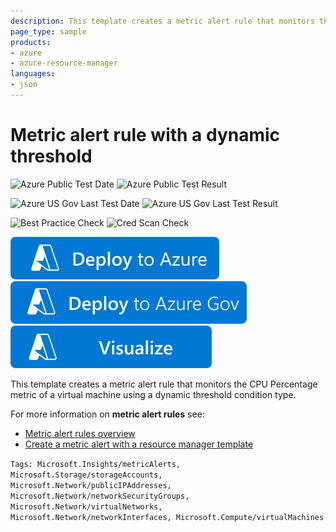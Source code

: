 ```yaml
---
description: This template creates a metric alert rule that monitors the CPU Percentage metric of a virtual machine using a dynamic threshold condition type.
page_type: sample
products:
- azure
- azure-resource-manager
languages:
- json
---
```

# Metric alert rule with a dynamic threshold

![Azure Public Test Date](https://azurequickstartsservice.blob.core.windows.net/badges/quickstarts/microsoft.insights/monitoring-dynamic-metric-alert/PublicLastTestDate.svg)
![Azure Public Test Result](https://azurequickstartsservice.blob.core.windows.net/badges/quickstarts/microsoft.insights/monitoring-dynamic-metric-alert/PublicDeployment.svg)

![Azure US Gov Last Test Date](https://azurequickstartsservice.blob.core.windows.net/badges/quickstarts/microsoft.insights/monitoring-dynamic-metric-alert/FairfaxLastTestDate.svg)
![Azure US Gov Last Test Result](https://azurequickstartsservice.blob.core.windows.net/badges/quickstarts/microsoft.insights/monitoring-dynamic-metric-alert/FairfaxDeployment.svg)

![Best Practice Check](https://azurequickstartsservice.blob.core.windows.net/badges/quickstarts/microsoft.insights/monitoring-dynamic-metric-alert/BestPracticeResult.svg)
![Cred Scan Check](https://azurequickstartsservice.blob.core.windows.net/badges/quickstarts/microsoft.insights/monitoring-dynamic-metric-alert/CredScanResult.svg)

[![Deploy To Azure](https://raw.githubusercontent.com/Azure/azure-quickstart-templates/master/1-CONTRIBUTION-GUIDE/images/deploytoazure.svg?sanitize=true)](https://portal.azure.com/#create/Microsoft.Template/uri/https%3A%2F%2Fraw.githubusercontent.com%2FAzure%2Fazure-quickstart-templates%2Fmaster%2Fquickstarts%2Fmicrosoft.insights%2Fmonitoring-dynamic-metric-alert%2Fazuredeploy.json)
[![Deploy To Azure US Gov](https://raw.githubusercontent.com/Azure/azure-quickstart-templates/master/1-CONTRIBUTION-GUIDE/images/deploytoazuregov.svg?sanitize=true)](https://portal.azure.us/#create/Microsoft.Template/uri/https%3A%2F%2Fraw.githubusercontent.com%2FAzure%2Fazure-quickstart-templates%2Fmaster%2Fquickstarts%2Fmicrosoft.insights%2Fmonitoring-dynamic-metric-alert%2Fazuredeploy.json)
[![Visualize](https://raw.githubusercontent.com/Azure/azure-quickstart-templates/master/1-CONTRIBUTION-GUIDE/images/visualizebutton.svg?sanitize=true)](http://armviz.io/#/?load=https%3A%2F%2Fraw.githubusercontent.com%2FAzure%2Fazure-quickstart-templates%2Fmaster%2Fquickstarts%2Fmicrosoft.insights%2Fmonitoring-dynamic-metric-alert%2Fazuredeploy.json
)

This template creates a metric alert rule that monitors the CPU Percentage metric of a virtual machine using a dynamic threshold condition type.

For more information on **metric alert rules** see:

- [Metric alert rules overview](https://docs.microsoft.com/azure/azure-monitor/platform/alerts-metric-overview)
- [Create a metric alert with a resource manager template](https://docs.microsoft.com/azure/azure-monitor/platform/alerts-metric-create-templates)

`Tags: Microsoft.Insights/metricAlerts, Microsoft.Storage/storageAccounts, Microsoft.Network/publicIPAddresses, Microsoft.Network/networkSecurityGroups, Microsoft.Network/virtualNetworks, Microsoft.Network/networkInterfaces, Microsoft.Compute/virtualMachines`
